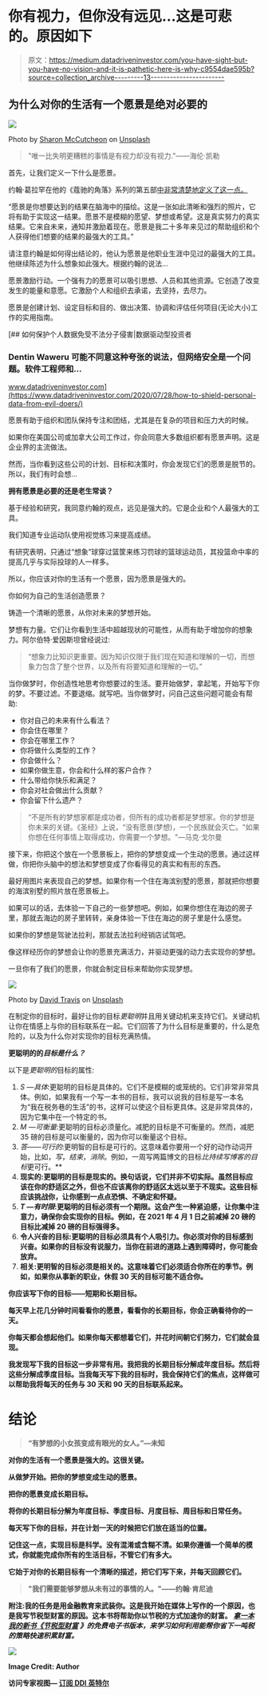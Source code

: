 # 你有视力，但你没有远见…这是可悲的。原因如下

> 原文：<https://medium.datadriveninvestor.com/you-have-sight-but-you-have-no-vision-and-it-is-pathetic-here-is-why-c9554dae595b?source=collection_archive---------13----------------------->

## 为什么对你的生活有一个愿景是绝对必要的

![](img/d3da949d301177f5cf8774a07db92f0b.png)

Photo by [Sharon McCutcheon](https://unsplash.com/@sharonmccutcheon?utm_source=unsplash&utm_medium=referral&utm_content=creditCopyText) on [Unsplash](https://unsplash.com/s/photos/vision?utm_source=unsplash&utm_medium=referral&utm_content=creditCopyText)

> "唯一比失明更糟糕的事情是有视力却没有视力."——海伦·凯勒

首先，让我们定义一下什么是愿景。

约翰·葛拉罕在他的《蔻驰的角落》系列的第五部[中非常清楚地定义了这一点。](https://www.johngraham.org/coach/5-the-importance-of-vision)

“愿景是你想要达到的结果在脑海中的描绘。这是一张如此清晰和强烈的照片，它将有助于实现这一结果。愿景不是模糊的愿望、梦想或希望。这是真实努力的真实结果。它来自未来，通知并激励着现在。愿景是我二十多年来见过的帮助组织和个人获得他们想要的结果的最强大的工具。”

请注意约翰是如何得出结论的，他认为愿景是他职业生涯中见过的最强大的工具。他继续陈述为什么想象如此强大。根据约翰的说法…

愿景激励行动。一个强有力的愿景可以吸引思想、人员和其他资源。它创造了改变发生的能量和意愿。它激励个人和组织去承诺，去坚持，去尽力。

愿景是创建计划、设定目标和目的、做出决策、协调和评估任何项目(无论大小)工作的实用指南。

[](https://www.datadriveninvestor.com/2020/07/28/how-to-shield-personal-data-from-evil-doers/) [## 如何保护个人数据免受不法分子侵害|数据驱动型投资者

### Dentin Waweru 可能不同意这种夸张的说法，但网络安全是一个问题。软件工程师和…

www.datadriveninvestor.com](https://www.datadriveninvestor.com/2020/07/28/how-to-shield-personal-data-from-evil-doers/) 

愿景有助于组织和团队保持专注和团结，尤其是在复杂的项目和压力大的时候。

如果你在美国公司或加拿大公司工作过，你会同意大多数组织都有愿景声明。这是企业界的主流做法。

然而，当你看到这些公司的计划、目标和决策时，你会发现它们的愿景是脱节的。所以，我们有时会想…

**拥有愿景是必要的还是老生常谈？**

基于经验和研究，我同意约翰的观点，远见是强大的。它是企业和个人最强大的工具。

我们知道专业运动队使用视觉练习来提高成绩。

有研究表明，只通过“想象”球穿过篮筐来练习罚球的篮球运动员，其投篮命中率的提高几乎与实际投球的人一样多。

所以，你应该对你的生活有一个愿景，因为愿景是强大的。

你如何为自己的生活创造愿景？

铸造一个清晰的愿景，从你对未来的梦想开始。

梦想有力量。它们让你看到生活中超越现状的可能性，从而有助于增加你的想象力。阿尔伯特·爱因斯坦曾经说过:

> “想象力比知识更重要。因为知识仅限于我们现在知道和理解的一切，而想象力包含了整个世界，以及所有将要知道和理解的一切。”

当你做梦时，你创造性地思考你想要过的生活。要开始做梦，拿起笔，开始写下你的梦。不要过滤。不要退缩。就写吧。当你做梦时，问自己这些问题可能会有帮助:

*   你对自己的未来有什么看法？
*   你会住在哪里？
*   你会在哪里工作？
*   你将做什么类型的工作？
*   你会做什么？
*   如果你做生意，你会和什么样的客户合作？
*   什么带给你快乐和满足？
*   你会对社会做出什么贡献？
*   你会留下什么遗产？

> “不是所有的梦想家都是成功者，但所有的成功者都是梦想家。你的梦想是你未来的关键。《圣经》上说，“没有愿景(梦想)，一个民族就会灭亡。"如果你想在任何事情上取得成功，你需要一个梦想。"—马克·戈尔曼

接下来，你把这个放在一个愿景板上，把你的梦想变成一个生动的愿景。通过这样做，你把你头脑中的想法和梦想变成了你看得见的真实和有形的东西。

最好用图片来表现自己的梦想。如果你有一个住在海滨别墅的愿景，那就把你想要的海滨别墅的照片放在愿景板上。

如果可以的话，去体验一下自己的一些梦想吧。例如，如果你想住在海边的房子里，那就去海边的房子里转转，亲身体验一下住在海边的房子里是什么感觉。

如果你的梦想是驾驶法拉利，那就去法拉利经销店试驾吧。

像这样经历你的梦想会让你的愿景充满活力，并驱动更强的动力去实现你的梦想。

一旦你有了我们的愿景，你就会制定目标来帮助你实现梦想。

![](img/024386a3ec5e7e502433168141ba4834.png)

Photo by [David Travis](https://unsplash.com/@dtravisphd?utm_source=medium&utm_medium=referral) on [Unsplash](https://unsplash.com/?utm_source=medium&utm_medium=referral)

在制定你的目标时，最好让你的目标*更聪明*并且用关键动机来支持它们。关键动机让你在情感上与你的目标联系在一起。它们回答了为什么目标是重要的，什么是危险的，以及为什么你对实现你的目标充满热情。

**更聪明的的*目标是什么？***

以下是*更聪明的*目标的属性:

1.  *S —具体*:更聪明的目标是具体的。它们不是模糊的或笼统的。它们非常非常具体。例如，如果我有一个写一本书的目标，我可以说我的目标是写一本名为“我在税务巷的生活”的书，这样可以使这个目标更具体。这是非常具体的，因为它集中在一个特定的书。
2.  *M —可衡量*:更聪明的目标必须量化。减肥的目标是不可衡量的。然而，减肥 35 磅的目标是可以衡量的，因为你可以衡量这个目标。
3.  *答——可行的*:更明智的目标是可行的。这意味着你要用一个好的动作动词开始，比如，*写*，*结束*，*消除*。例如，一周写两篇博文的目标*比持续写博客的目标*更可行。**
4.  **现实的:更聪明的目标是现实的。换句话说，它们并非不切实际。虽然目标应该在你的舒适区之外，但也不应该离你的舒适区太远以至于不现实。这些目标应该挑战你，让你感到一点点恐惧、不确定和怀疑。**
5.  ***T —有时限*:更聪明的目标必须有一个期限。这会产生一种紧迫感，让你集中注意力，确保你会实现你的目标。例如，在 2021 年 4 月 1 日之前减掉 20 磅的目标比减掉 20 磅的目标强得多。**
6.  **令人兴奋的目标:更聪明的目标必须具有个人吸引力。你必须对你的目标感到兴奋。如果你的目标没有说服力，当你在前进的道路上遇到障碍时，你可能会放弃。**
7.  **相关:更明智的目标必须是相关的。这意味着它们必须适合你所在的季节。例如，如果你从事新的职业，休假 30 天的目标可能不适合你。**

**你应该写下你的目标——短期和长期目标。**

**每天早上花几分钟时间看看你的愿景，看看你的长期目标，你会正确看待你的一天。**

**你每天都会想起他们。如果你每天都想着它们，并花时间朝它们努力，它们就会显现。**

**我发现写下我的目标这一步非常有用。我把我的长期目标分解成年度目标。然后将这些分解成季度目标。当我每天写下我的目标时，我会保持它们的焦点，这样做可以帮助我将每天的任务与 30 天和 90 天的目标联系起来。**

# **结论**

> **“有梦想的小女孩变成有眼光的女人。”—未知**

**对你的生活有一个愿景是强大的。这很关键。**

**从做梦开始。把你的梦想变成生动的愿景。**

**把你的愿景变成长期目标。**

**将你的长期目标分解为年度目标、季度目标、月度目标、周目标和日常任务。**

**每天写下你的目标，并在计划一天的时候把它们放在适当的位置。**

**记住这一点，实现目标是科学。没有混淆或含糊不清。如果你遵循一个简单的模式，你就能完成你所有的生活目标，不管它们有多大。**

**它始于对你的长期目标有一个清晰的描述，把它们写下来，并每天回顾它们。**

> **"我们需要能够梦想从未有过的事情的人。"——约翰·肯尼迪**

**附注:我的任务是用金融教育来武装你。这是我开始在媒体上写作的一个原因，也是我写节税型财富的原因。这本书将帮助你以节税的方式加速你的财富。 [***拿一本我的新书《节税型财富***](https://www.5dayspersonalfinancechallenge.com/book) ***》的免费电子书版本，来学习如何利用能帮你省下一吨税的策略快速积累财富。*****

**![](img/cb5b8922c558d0744954ae8b3b9339db.png)**

**Image Credit: Author**

****访问专家视图—** [**订阅 DDI 英特尔**](https://datadriveninvestor.com/ddi-intel)**